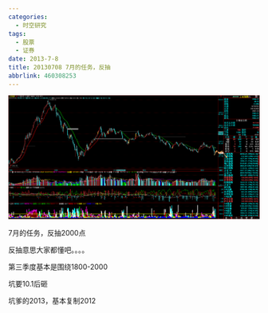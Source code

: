 ```yaml
---
categories:
  - 时空研究
tags:
  - 股票
  - 证券
date: 2013-7-8
title: 20130708 7月的任务，反抽
abbrlink: 460308253
---
```

![20130708-0](/images/20130708-0.gif)

7月的任务，反抽2000点

反抽意思大家都懂吧。。。。

第三季度基本是围绕1800-2000

坑要10.1后砸

坑爹的2013，基本复制2012